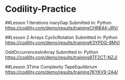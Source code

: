 # Codility-Practice

##Lesson 1 Iterations
inaryGap Submitted in: Python
https://codility.com/demo/results/trainingCHRB44-JRV/

##Lesson 2 Arrays
CyclicRotation Submitted in: Python
https://codility.com/demo/results/trainingK3YPDQ-8MV/

OddOccurrencesInArray Submitted in: Python
https://codility.com/demo/results/training8TF2CT-NZJ/

##Lesson 3Time Complexity
TapeEquilibrium
https://codility.com/demo/results/training7KYKV9-2A4/
